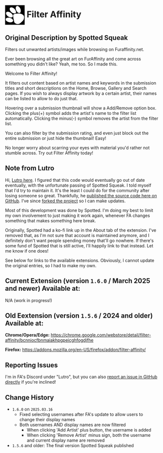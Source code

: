 # <img src="128icon.png" alt="Markdown Monster icon" style="width: 64px; vertical-align: middle;" /> Filter Affinity

## Original Description by Spotted Squeak

Filters out unwanted artists/images while browsing on Furaffinity.net.

Ever been browsing all the great art on FurAffinity and come across something you didn't like?  Yeah, me too. So I made this.

Welcome to Filter Affinity!

It filters out content based on artist names and keywords in the submission titles and short descriptions on the Home, Browse, Gallery and Search pages. If you wish to always display artwork by a certain artist, their names can be listed to allow to do just that.

Hovering over a submission thumbnail will show a Add/Remove option box. Clicking the plus(+) symbol adds the artist's name to the filter list automatically. Clicking the minus(-) symbol removes the artist from the filter list.

You can also filter by the submission rating, and even just block out the entire submission or just hide the thumbnail!  Easy!

No longer worry about scarring your eyes with material you'd rather not stumble across.  Try out Filter Affinity today!

## Note from Lutro

Hi, [Lutro here](https://www.furaffinity.net/user/lutro/). I figured that this code would eventually go out of date eventually, with the unfortunate passing of Spotted Squeak. I told myself that I'd try to maintain it. It's the least I could do for the community after losing someone so great. Thankfully, he [published the source code here on GitHub](https://github.com/SpottedSqueak/FilterAffinity). I've since [forked the project](https://github.com/LutroBuizel/FilterAffinity) so I can make updates.

Most of this development was done by Spotted. I'm doing my best to limit my own involvement to just making it work again, whenever FA changes something that makes something here break.

Originally, Spotted had a ko-fi link up in the About tab of the extension. I've removed that, as I'm not sure that account is maintained anymore, and I definitely don't want people spending money that'll go nowhere. If there's some fund of Spotted that is still active, I'll happily link to that instead. Let me know if one does!

See below for links to the available extensions. Obviously, I cannot update the original entries, so I had to make my own.

## Current Extension (version `1.6.0` / March 2025 and newer) Available at:

N/A (work in progress!)

## Old Eextension (version `1.5.6` / 2024 and older) Available at:

**Chrome/Opera/Edge:** https://chrome.google.com/webstore/detail/filter-affinity/bcnniocfbnmaiakhpgpeicghfogdjfhe

**Firefox:** https://addons.mozilla.org/en-US/firefox/addon/filter-affinity/

## Reporting Issues

I'm in FA's Discord under "Lutro", but you can also [report an issue in GitHub directly](https://github.com/LutroBuizel/FilterAffinity/issues) if you're inclined!

## Change History

- `1.6.0` on `2025.03.16`
  - Fixed selecting usernames after FA's update to allow users to change their display names
  - Both usernames AND display names are now filtered
    - When clicking 'Add Artist' plus button, the username is added
    - When clicking 'Remove Artist' minus sign, both the username and current display name are removed
- `1.5.6` and older: The final version Spotted Squeak published
